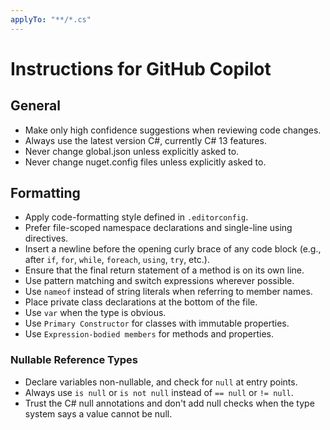 ```yaml
---
applyTo: "**/*.cs"
---
```


# Instructions for GitHub Copilot

## General

- Make only high confidence suggestions when reviewing code changes.
- Always use the latest version C#, currently C# 13 features.
- Never change global.json unless explicitly asked to.
- Never change nuget.config files unless explicitly asked to.

## Formatting

- Apply code-formatting style defined in `.editorconfig`.
- Prefer file-scoped namespace declarations and single-line using directives.
- Insert a newline before the opening curly brace of any code block (e.g., after `if`, `for`, `while`, `foreach`, `using`, `try`, etc.).
- Ensure that the final return statement of a method is on its own line.
- Use pattern matching and switch expressions wherever possible.
- Use `nameof` instead of string literals when referring to member names.
- Place private class declarations at the bottom of the file.
- Use `var` when the type is obvious.
- Use `Primary Constructor` for classes with immutable properties.
- Use `Expression-bodied members` for methods and properties.

### Nullable Reference Types

- Declare variables non-nullable, and check for `null` at entry points.
- Always use `is null` or `is not null` instead of `== null` or `!= null`.
- Trust the C# null annotations and don't add null checks when the type system says a value cannot be null.
